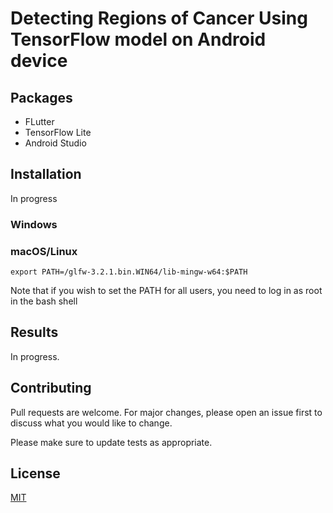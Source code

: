 # Detecting Regions of Cancer Using TensorFlow model on Android device

## Packages
* FLutter
* TensorFlow Lite
* Android Studio

## Installation

In progress

### Windows


### macOS/Linux
```
export PATH=/glfw-3.2.1.bin.WIN64/lib-mingw-w64:$PATH
```
Note that if you wish to set the PATH for all users, you need to log in as root in the bash shell

## Results
In progress.

## Contributing
Pull requests are welcome. For major changes, please open an issue first to discuss what you would like to change.

Please make sure to update tests as appropriate.

## License
[MIT](https://choosealicense.com/licenses/mit/)
